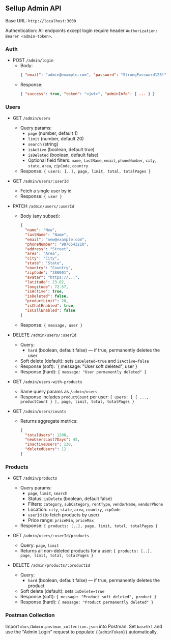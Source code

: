 ## Sellup Admin API

Base URL: `http://localhost:3000`

Authentication: All endpoints except login require header `Authorization: Bearer <admin-token>`.

### Auth
- POST `/admin/login`
  - Body:
    ```json
    { "email": "admin@example.com", "password": "StrongPassword123!" }
    ```
  - Response:
    ```json
    { "success": true, "token": "<jwt>", "adminInfo": { ... } }
    ```

### Users
- GET `/admin/users`
  - Query params:
    - `page` (number, default 1)
    - `limit` (number, default 20)
    - `search` (string)
    - `isActive` (boolean, default true)
    - `isDeleted` (boolean, default false)
    - Optional field filters: `name`, `lastName`, `email`, `phoneNumber`, `city`, `state`, `area`, `zipCode`, `country`
  - Response: `{ users: [..], page, limit, total, totalPages }`

- GET `/admin/users/:userId`
  - Fetch a single user by id
  - Response: `{ user }`

- PATCH `/admin/users/:userId`
  - Body (any subset):
    ```json
    {
      "name": "New",
      "lastName": "Name",
      "email": "new@example.com",
      "phoneNumber": "9876543210",
      "address": "Street",
      "area": "Area",
      "city": "City",
      "state": "State",
      "country": "Country",
      "zipCode": "380001",
      "avatar": "https://...",
      "latitude": 23.02,
      "longitude": 72.57,
      "isActive": true,
      "isDeleted": false,
      "productLimit": 20,
      "isChatEnabled": true,
      "isCallEnabled": false
    }
    ```
  - Response: `{ message, user }`

- DELETE `/admin/users/:userId`
  - Query:
    - `hard` (boolean, default false) — if true, permanently deletes the user
  - Soft delete (default): sets `isDeleted=true` and `isActive=false`
  - Response (soft): `{ message: "User soft deleted", user }
  - Response (hard): `{ message: "User permanently deleted" }`

- GET `/admin/users-with-products`
  - Same query params as `/admin/users`
  - Response includes `productCount` per user: `{ users: [ { ..., productCount } ], page, limit, total, totalPages }`

- GET `/admin/users/counts`
  - Returns aggregate metrics:
    ```json
    {
      "totalUsers": 1200,
      "newUsersLast7Days": 45,
      "inactiveUsers": 130,
      "deletedUsers": 12
    }
    ```

### Products
- GET `/admin/products`
  - Query params:
    - `page`, `limit`, `search`
    - Status: `isDelete` (boolean, default false)
    - Filters: `category`, `subCategory`, `rentType`, `vendorName`, `vendorPhone`
    - Location: `city`, `state`, `area`, `country`, `zipCode`
    - `userId` (to fetch products by user)
    - Price range: `priceMin`, `priceMax`
  - Response: `{ products: [..], page, limit, total, totalPages }`

- GET `/admin/users/:userId/products`
  - Query: `page`, `limit`
  - Returns all non-deleted products for a user: `{ products: [..], page, limit, total, totalPages }`

- DELETE `/admin/products/:productId`
  - Query:
    - `hard` (boolean, default false) — if true, permanently deletes the product
  - Soft delete (default): sets `isDelete=true`
  - Response (soft): `{ message: "Product soft deleted", product }`
  - Response (hard): `{ message: "Product permanently deleted" }`

### Postman Collection
Import `docs/Admin.postman_collection.json` into Postman. Set `baseUrl` and use the "Admin Login" request to populate `{{adminToken}}` automatically.


